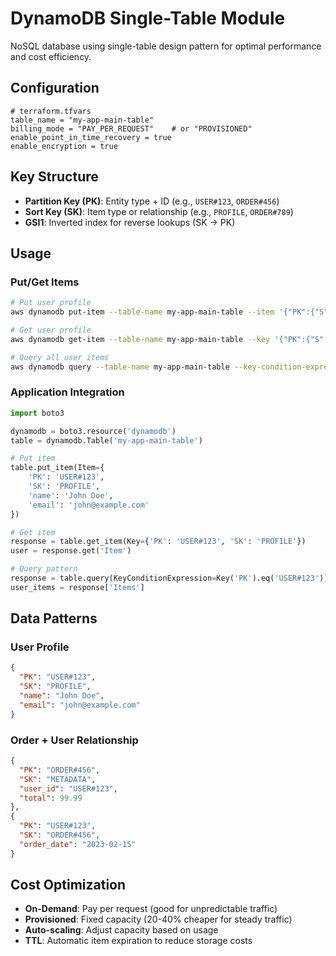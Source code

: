 # DynamoDB Single-Table Module

NoSQL database using single-table design pattern for optimal performance and cost efficiency.

## Configuration

```hcl
# terraform.tfvars
table_name = "my-app-main-table"
billing_mode = "PAY_PER_REQUEST"    # or "PROVISIONED" 
enable_point_in_time_recovery = true
enable_encryption = true
```

## Key Structure

- **Partition Key (PK)**: Entity type + ID (e.g., `USER#123`, `ORDER#456`)
- **Sort Key (SK)**: Item type or relationship (e.g., `PROFILE`, `ORDER#789`)
- **GSI1**: Inverted index for reverse lookups (SK → PK)

## Usage

### Put/Get Items
```bash
# Put user profile
aws dynamodb put-item --table-name my-app-main-table --item '{"PK":{"S":"USER#123"},"SK":{"S":"PROFILE"},"name":{"S":"John"},"email":{"S":"john@example.com"}}' --profile dynamodb-svc

# Get user profile
aws dynamodb get-item --table-name my-app-main-table --key '{"PK":{"S":"USER#123"},"SK":{"S":"PROFILE"}}' --profile dynamodb-svc

# Query all user items
aws dynamodb query --table-name my-app-main-table --key-condition-expression 'PK = :pk' --expression-attribute-values '{":pk":{"S":"USER#123"}}' --profile dynamodb-svc
```

### Application Integration
```python
import boto3

dynamodb = boto3.resource('dynamodb')
table = dynamodb.Table('my-app-main-table')

# Put item
table.put_item(Item={
    'PK': 'USER#123',
    'SK': 'PROFILE',
    'name': 'John Doe',
    'email': 'john@example.com'
})

# Get item
response = table.get_item(Key={'PK': 'USER#123', 'SK': 'PROFILE'})
user = response.get('Item')

# Query pattern
response = table.query(KeyConditionExpression=Key('PK').eq('USER#123'))
user_items = response['Items']
```

## Data Patterns

### User Profile
```json
{
  "PK": "USER#123",
  "SK": "PROFILE", 
  "name": "John Doe",
  "email": "john@example.com"
}
```

### Order + User Relationship
```json
{
  "PK": "ORDER#456",
  "SK": "METADATA",
  "user_id": "USER#123",
  "total": 99.99
},
{
  "PK": "USER#123", 
  "SK": "ORDER#456",
  "order_date": "2023-02-15"
}
```

## Cost Optimization

- **On-Demand**: Pay per request (good for unpredictable traffic)
- **Provisioned**: Fixed capacity (20-40% cheaper for steady traffic)  
- **Auto-scaling**: Adjust capacity based on usage
- **TTL**: Automatic item expiration to reduce storage costs 